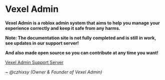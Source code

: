 # Vexel Admin 

**Vexel Admin is a roblox admin system that aims to help you manage your experience correctly and keep it safe from any harms.**

**Note: The documentation site is not fully completed and is still in work, see updates in our support server!**

**And also made open source so you can contribute at any time you want!**

[Vexel Admin Support Server](https://discord.gg/Hq5ZY87Hv3)

*~ @czhixsy (Owner & Founder of Vexel Admin)*
